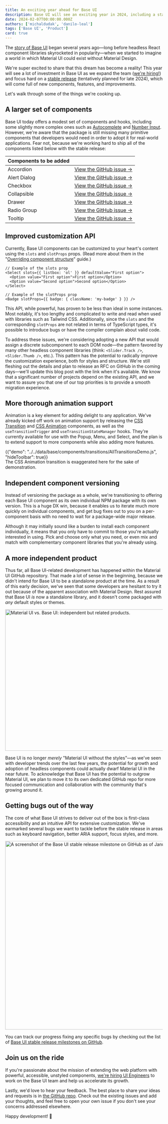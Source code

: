```yaml
---
title: An exciting year ahead for Base UI
description: Base UI will see an exciting year in 2024, including a stable release, plenty of new components, and more. Here’s what to expect.
date: 2024-02-07T00:00:00.000Z
authors: ['michaldudak', 'danilo-leal']
tags: ['Base UI', 'Product']
card: true
---
```


The [story of Base UI](/blog/introducing-base-ui/) began several years ago—long before headless React component libraries skyrocketed in popularity—when we started to imagine a world in which Material UI could exist without Material Design.

We're super excited to share that this dream has become a reality!
This year will see a lot of investment in Base UI as we expand the team ([we're hiring!](/careers/staff-ui-engineer-base-ui/)) and focus hard on a [stable release](https://github.com/mui/material-ui/milestone/46) (tentatively planned for late 2024), which will come full of new components, features, and improvements.

Let's walk through some of the things we're cooking up.

## A larger set of components

Base UI today offers a modest set of components and hooks, including some slightly more complex ones such as [Autocomplete](/base-ui/react-autocomplete/) and [Number Input](/base-ui/react-number-input/).
However, we're aware that the package is still missing many primitive components that developers would need in order to adopt it for real-world applications.
Fear not, because we're working hard to ship all of the components listed below with the stable release:

| Components to be added |                                                                                                |
| :--------------------- | ---------------------------------------------------------------------------------------------: |
| Accordion              | [View&nbsp;the&nbsp;GitHub&nbsp;issue&nbsp;→](https://github.com/mui/material-ui/issues/38037) |
| Alert Dialog           |                [View the GitHub issue&nbsp;→](https://github.com/mui/material-ui/issues/40886) |
| Checkbox               |                [View the GitHub issue&nbsp;→](https://github.com/mui/material-ui/issues/38036) |
| Collapsible            |                [View the GitHub issue&nbsp;→](https://github.com/mui/material-ui/issues/40959) |
| Drawer                 |                [View the GitHub issue&nbsp;→](https://github.com/mui/material-ui/issues/38181) |
| Radio Group            |                [View the GitHub issue&nbsp;→](https://github.com/mui/material-ui/issues/38038) |
| Tooltip                |                [View the GitHub issue&nbsp;→](https://github.com/mui/material-ui/issues/38045) |

## Improved customization API

Currently, Base UI components can be customized to your heart's content using the `slots` and `slotProps` props.
(Read more about them in the "[Overriding component structure](/base-ui/guides/overriding-component-structure/)" guide.)

```tsx
// Example of the slots prop
<Select slots={{ listbox: 'ol' }} defaultValue="First option">
  <Option value="First option">First option</Option>
  <Option value="Second option">Second option</Option>
</Select>

// Example of the slotProps prop
<Badge slotProps={{ badge: { className: 'my-badge' } }} />
```

This API, while powerful, has proven to be less than ideal in some instances.
Most notably, it's too lengthy and complicated to write and read when used with libraries such as Tailwind CSS.
Additionally, since the `slots` and the corresponding `slotProps` are not related in terms of TypeScript types, it's possible to introduce bugs or have the compiler complain about valid code.

To address these issues, we're considering adopting a new API that would assign a discrete subcomponent to each DOM node—the pattern favored by many other headless component libraries (think: `<Slider.Track />`, `<Slider.Thumb />`, etc.).
This pattern has the potential to radically improve the customization experience, both for styles and structure.
We're still fleshing out the details and plan to release an RFC on GitHub in the coming days—we'll update this blog post with the link when it's available.
We know that a significant number of projects depend on the existing API, and we want to assure you that one of our top priorities is to provide a smooth migration experience.

## More thorough animation support

Animation is a key element for adding delight to any application.
We've already kicked off work on animation support by releasing the [CSS Transition](/base-ui/react-transitions/#css-transition) and [CSS Animation](/base-ui/react-transitions/#css-animation) components, as well as the `useTransitionTrigger` and `useTransitionStateManager` hooks.
They're currently available for use with the Popup, Menu, and Select, and the plan is to extend support to more components while also adding more features.

{{"demo": "../../data/base/components/transitions/AllTransitionsDemo.js", "hideToolbar": true}}

<p class="blog-description" style="margin: -16px 0 0 0;">The CSS Animation transition is exaggerated here for the sake of demonstration.</p>

## Independent component versioning

Instead of versioning the package as a whole, we're transitioning to offering each Base UI component as its own individual NPM package with its own version.
This is a huge DX win, because it enables us to iterate much more quickly on individual components, and get bug fixes out to you on a per-component basis with no need to wait for a package-wide major release.

Although it may initially sound like a burden to install each component individually, it means that you only have to commit to those you're actually interested in using.
Pick and choose only what you need, or even mix and match with complementary component libraries that you're already using.

## A more independent product

Thus far, all Base UI-related development has happened within the Material UI GitHub repository.
That made a lot of sense in the beginning, because we didn't intend for Base UI to be a standalone product at the time.
As a result of this early decision, we've seen that some developers are hesitant to try it out because of the apparent association with Material Design.
Rest assured that Base UI _is_ now a standalone library, and it doesn't come packaged with _any_ default styles or themes.

<img alt="Material UI vs. Base UI: independent but related products." src="/static/blog/base-ui-2024-plans/material-vs-base.png" width="1200" height="450" loading="lazy" />

Base UI is no longer _merely_ "Material UI without the styles"—as we've seen with developer trends over the last few years, the potential for growth and adoption of headless components could actually dwarf Material UI in the near future.
To acknowledge that Base UI has the potential to outgrow Material UI, we plan to move it to its own dedicated GitHub repo for more focused communication and collaboration with the community that's growing around it.

## Getting bugs out of the way

The core of what Base UI strives to deliver out of the box is first-class accessibility and an intuitive API for extensive customization.
We've earmarked several bugs we want to tackle before the stable release in areas such as keyboard navigation, better ARIA support, focus styles, and more.

<img alt="A screenshot of the Base UI stable release milestone on GitHub as of January 2024." src="/static/blog/base-ui-2024-plans/base-ui-milestone.png" width="1200" height="600" loading="lazy" />

You can track our progress fixing any specific bugs by checking out the list of [Base UI stable release milestones on GitHub](https://github.com/mui/material-ui/milestone/46).

## Join us on the ride

If you're passionate about the mission of extending the web platform with powerful, accessible, unstyled components, [we're hiring UI Engineers](/careers/staff-ui-engineer-base-ui/) to work on the Base UI team and help us accelerate its growth.

Lastly, we'd love to hear your feedback.
The best place to share your ideas and requests is in [the GitHub repo](https://github.com/mui/material-ui/issues?q=is:open+is:issue+label:%22package:+base-ui%22).
Check out the existing issues and add your thoughts, and feel free to open your own issue if you don't see your concerns addressed elsewhere.

Happy development! 👋
